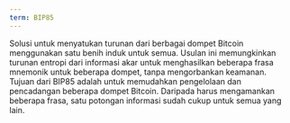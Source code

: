 ```yaml
---
term: BIP85
---
```


Solusi untuk menyatukan turunan dari berbagai dompet Bitcoin menggunakan satu benih induk untuk semua. Usulan ini memungkinkan turunan entropi dari informasi akar untuk menghasilkan beberapa frasa mnemonik untuk beberapa dompet, tanpa mengorbankan keamanan. Tujuan dari BIP85 adalah untuk memudahkan pengelolaan dan pencadangan beberapa dompet Bitcoin. Daripada harus mengamankan beberapa frasa, satu potongan informasi sudah cukup untuk semua yang lain.